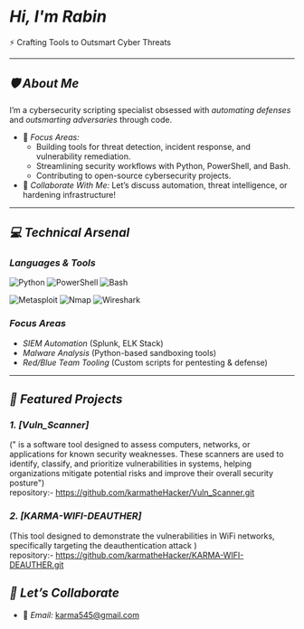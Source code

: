 # *Hi, I'm Rabin*  
⚡ Crafting Tools to Outsmart Cyber Threats

---

## *🛡️ About Me*  
I’m a cybersecurity scripting specialist obsessed with *automating defenses* and *outsmarting adversaries* through code.  
- 🔭 *Focus Areas:*  
  - Building tools for threat detection, incident response, and vulnerability remediation.  
  - Streamlining security workflows with Python, PowerShell, and Bash.  
  - Contributing to open-source cybersecurity projects.  
- 🤝 *Collaborate With Me:* Let’s discuss automation, threat intelligence, or hardening infrastructure!  

---

## *💻 Technical Arsenal*  
### *Languages & Tools*  
![Python](https://img.shields.io/badge/Python-3776AB?style=for-the-badge&logo=python&logoColor=white)
![PowerShell](https://img.shields.io/badge/PowerShell-5391FE?style=for-the-badge&logo=PowerShell&logoColor=white)
![Bash](https://img.shields.io/badge/Bash-4EAA25?style=for-the-badge&logo=GNU-Bash&logoColor=white)  

![Metasploit](https://img.shields.io/badge/Metasploit-258FFA?style=for-the-badge&logo=metasploit&logoColor=white)
![Nmap](https://img.shields.io/badge/Nmap-2596BE?style=for-the-badge&logo=nmap&logoColor=white)
![Wireshark](https://img.shields.io/badge/Wireshark-1679A7?style=for-the-badge&logo=wireshark&logoColor=white)  

### *Focus Areas*  
- *SIEM Automation* (Splunk, ELK Stack)  
- *Malware Analysis* (Python-based sandboxing tools)  
- *Red/Blue Team Tooling* (Custom scripts for pentesting & defense)  

---

## *🔐 Featured Projects*  
### *1. [Vuln_Scanner]*  
(" is a software tool designed to assess computers, networks, or applications for known security weaknesses. These scanners are used to identify, classify, and prioritize vulnerabilities in systems, helping organizations mitigate potential risks and improve their overall security posture")  
repository:- https://github.com/karmatheHacker/Vuln_Scanner.git
### *2. [KARMA-WIFI-DEAUTHER]*  
(This tool designed to demonstrate the vulnerabilities in WiFi networks, specifically targeting the deauthentication attack )  
repository:- https://github.com/karmatheHacker/KARMA-WIFI-DEAUTHER.git


## *🤝 Let’s Collaborate*  
- 📧 *Email:* karma545@gmail.com
